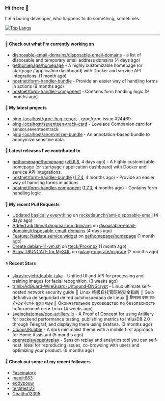 ### Hi there 👋

I'm a boring developer, who happens to do something, sometimes.

[![Top Langs](https://github-readme-stats.vercel.app/api/top-langs/?username=ping-localhost&langs_count=8&theme=dracula&layout=compact)](https://github.com/anuraghazra/github-readme-stats)

---
#### 👷 Check out what I'm currently working on

- [disposable-email-domains/disposable-email-domains](https://github.com/disposable-email-domains/disposable-email-domains) - a list of disposable and temporary email address domains (4 days ago)
- [gethomepage/homepage](https://github.com/gethomepage/homepage) - A highly customizable homepage (or startpage / application dashboard) with Docker and service API integrations. (1 month ago)
- [hostnet/form-handler-bundle](https://github.com/hostnet/form-handler-bundle) - Provide an easier way of handling forms in actions (9 months ago)
- [hostnet/form-handler-component](https://github.com/hostnet/form-handler-component) - Contains form handling logic (9 months ago)



#### 🌱 My latest projects

- [ping-localhost/grpc-bug-report](https://github.com/ping-localhost/grpc-bug-report) - grpc/grpc issue #24469
- [ping-localhost/seventeen-track-card](https://github.com/ping-localhost/seventeen-track-card) - Lovelace Companion card for sensor.seventeentrack
- [ping-localhost/anonymizer-bundle](https://github.com/ping-localhost/anonymizer-bundle) - An annotation-based bundle to anonymize sensitive data.



#### 🔭 Latest releases I've contributed to

- [gethomepage/homepage](https://github.com/gethomepage/homepage) ([v0.8.8](https://github.com/gethomepage/homepage/releases/tag/v0.8.8), 4 days ago) - A highly customizable homepage (or startpage / application dashboard) with Docker and service API integrations.
- [hostnet/form-handler-bundle](https://github.com/hostnet/form-handler-bundle) ([1.7.4](https://github.com/hostnet/form-handler-bundle/releases/tag/1.7.4), 4 months ago) - Provide an easier way of handling forms in actions
- [hostnet/form-handler-component](https://github.com/hostnet/form-handler-component) ([1.7.3](https://github.com/hostnet/form-handler-component/releases/tag/1.7.3), 4 months ago) - Contains form handling logic



#### 🔨 My recent Pull Requests

- [Updated basically everything](https://github.com/rocketlaunchr/anti-disposable-email/pull/3) on [rocketlaunchr/anti-disposable-email](https://github.com/rocketlaunchr/anti-disposable-email) (4 days ago)
- [Added additional dropmail.me domains](https://github.com/disposable-email-domains/disposable-email-domains/pull/446) on [disposable-email-domains/disposable-email-domains](https://github.com/disposable-email-domains/disposable-email-domains) (4 days ago)
- [Feature: Netdata service widget](https://github.com/gethomepage/homepage/pull/2672) on [gethomepage/homepage](https://github.com/gethomepage/homepage) (1 month ago)
- [Create debian-11-vm.sh](https://github.com/tteck/Proxmox/pull/2355) on [tteck/Proxmox](https://github.com/tteck/Proxmox) (1 month ago)
- [Allow TRUNCATE for MySQL](https://github.com/golang-migrate/migrate/pull/1010) on [golang-migrate/migrate](https://github.com/golang-migrate/migrate) (2 months ago)



#### ⭐ Recent Stars

- [skrashevich/double-take](https://github.com/skrashevich/double-take) - Unified UI and API for processing and training images for facial recognition. (3 weeks ago)
- [trinib/AdGuard-WireGuard-Unbound-DNScrypt](https://github.com/trinib/AdGuard-WireGuard-Unbound-DNScrypt) - Linux ultimate self-hosted network security guide ║ Linux 终极自托管网络安全指南 ║ Guía definitiva de seguridad de red autohospedada de Linux ║ लिनक्स परम स्व-होस्टेड नेटवर्क सुरक्षा गाइड ║ Окончательное руководство по безопасности собственной сети Linux (4 weeks ago)
- [svejnohatomas/poc-artillery.io](https://github.com/svejnohatomas/poc-artillery.io) - A Proof of Concept for using Artillery for backend performance testing, publishing metrics to InfluxDB 2.0 through Telegraf, and displaying them using Grafana. (3 months ago)
- [Clooos/Bubble](https://github.com/Clooos/Bubble) - A dark minimalist theme with a mobile first approach for Home Assistant (5 months ago)
- [openreplay/openreplay](https://github.com/openreplay/openreplay) - Session replay and analytics tool you can self-host. Ideal for reproducing issues, co-browsing with users and optimizing your product. (6 months ago)



#### 👯 Check out some of my recent followers

- [Fascinatorx](https://github.com/Fascinatorx)
- [manjit683](https://github.com/manjit683)
- [eddypouw](https://github.com/eddypouw)
- [testitesti22](https://github.com/testitesti22)
- [Chaithu12305](https://github.com/Chaithu12305)

